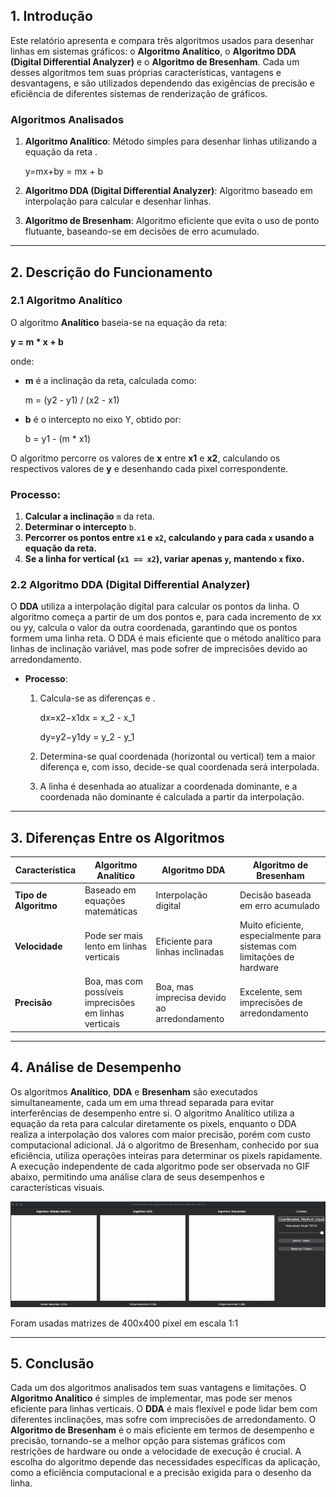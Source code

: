 ## 1. Introdução

Este relatório apresenta e compara três algoritmos usados para desenhar linhas em sistemas gráficos: o **Algoritmo Analítico**, o **Algoritmo DDA (Digital Differential Analyzer)** e o **Algoritmo de Bresenham**. Cada um desses algoritmos tem suas próprias características, vantagens e desvantagens, e são utilizados dependendo das exigências de precisão e eficiência de diferentes sistemas de renderização de gráficos.

### Algoritmos Analisados

1. **Algoritmo Analítico**: Método simples para desenhar linhas utilizando a equação da reta .

   y=mx+by = mx + b

2. **Algoritmo DDA (Digital Differential Analyzer)**: Algoritmo baseado em interpolação para calcular e desenhar linhas.
3. **Algoritmo de Bresenham**: Algoritmo eficiente que evita o uso de ponto flutuante, baseando-se em decisões de erro acumulado.

---

## 2. Descrição do Funcionamento

### 2.1 Algoritmo **Analítico**

O algoritmo **Analítico** baseia-se na equação da reta:

**y = m * x + b**

onde:

- **m** é a inclinação da reta, calculada como:
    
    m = (y2 - y1) / (x2 - x1)
    
- **b** é o intercepto no eixo Y, obtido por:
    

    b = y1 - (m * x1)
    

O algoritmo percorre os valores de **x** entre **x1** e **x2**, calculando os respectivos valores de **y** e desenhando cada pixel correspondente.

### Processo:

1. **Calcular a inclinação** `m` da reta.
2. **Determinar o intercepto** `b`.
3. **Percorrer os pontos entre `x1` e `x2`, calculando `y` para cada `x` usando a equação da reta.**
4. **Se a linha for vertical (`x1 == x2`), variar apenas `y`, mantendo `x` fixo.**
### 2.2 Algoritmo **DDA (Digital Differential Analyzer)**

O **DDA** utiliza a interpolação digital para calcular os pontos da linha. O algoritmo começa a partir de um dos pontos e, para cada incremento de xx ou yy, calcula o valor da outra coordenada, garantindo que os pontos formem uma linha reta. O DDA é mais eficiente que o método analítico para linhas de inclinação variável, mas pode sofrer de imprecisões devido ao arredondamento.

- **Processo**:
    1. Calcula-se as diferenças  e .

       dx=x2−x1dx = x_2 - x_1

       dy=y2−y1dy = y_2 - y_1

    2. Determina-se qual coordenada (horizontal ou vertical) tem a maior diferença e, com isso, decide-se qual coordenada será interpolada.
    3. A linha é desenhada ao atualizar a coordenada dominante, e a coordenada não dominante é calculada a partir da interpolação.

---

## 3. Diferenças Entre os Algoritmos

| Característica | **Algoritmo Analítico** | **Algoritmo DDA** | **Algoritmo de Bresenham** |
| --- | --- | --- | --- |
| **Tipo de Algoritmo** | Baseado em equações matemáticas | Interpolação digital | Decisão baseada em erro acumulado |
| **Velocidade** | Pode ser mais lento em linhas verticais | Eficiente para linhas inclinadas | Muito eficiente, especialmente para sistemas com limitações de hardware |
| **Precisão** | Boa, mas com possíveis imprecisões em linhas verticais | Boa, mas imprecisa devido ao arredondamento | Excelente, sem imprecisões de arredondamento |

---

## 4. Análise de Desempenho

Os algoritmos **Analítico**, **DDA** e **Bresenham** são executados simultaneamente, cada um em uma thread separada para evitar interferências de desempenho entre si. O algoritmo Analítico utiliza a equação da reta para calcular diretamente os pixels, enquanto o DDA realiza a interpolação dos valores com maior precisão, porém com custo computacional adicional. Já o algoritmo de Bresenham, conhecido por sua eficiência, utiliza operações inteiras para determinar os pixels rapidamente. A execução independente de cada algoritmo pode ser observada no GIF abaixo, permitindo uma análise clara de seus desempenhos e características visuais.


![Test_linha.gif](Test_linha.gif)

Foram usadas matrizes de 400x400 pixel em escala 1:1

---

## 5. Conclusão

Cada um dos algoritmos analisados tem suas vantagens e limitações. O **Algoritmo Analítico** é simples de implementar, mas pode ser menos eficiente para linhas verticais. O **DDA** é mais flexível e pode lidar bem com diferentes inclinações, mas sofre com imprecisões de arredondamento. O **Algoritmo de Bresenham** é o mais eficiente em termos de desempenho e precisão, tornando-se a melhor opção para sistemas gráficos com restrições de hardware ou onde a velocidade de execução é crucial. A escolha do algoritmo depende das necessidades específicas da aplicação, como a eficiência computacional e a precisão exigida para o desenho da linha.
